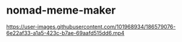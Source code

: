 # nomad-meme-maker

https://user-images.githubusercontent.com/101968934/186579076-6e22af33-a1a5-423c-b7ae-69aafd515dd6.mp4

